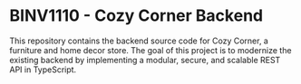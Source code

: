 # BINV1110 - Cozy Corner Backend

This repository contains the backend source code for Cozy Corner, a furniture and home decor store. The goal of this project is to modernize the existing backend by implementing a modular, secure, and scalable REST API in TypeScript.

